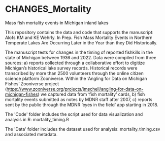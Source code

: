 # CHANGES_Mortality
Mass fish mortality events in Michigan inland lakes

This repository contains the data and code that supports the manuscript: Alofs KM and KE Wehrly. In Prep. Fish Mass Mortality Events in Northern Temperate Lakes Are Occurring Later in the Year than they Did Historically.

The manuscript tests for changes in the timing of reported fishkills in the state of Michigan between 1936 and 2022. Data were compiled from three sources: a) reports collected through a collaborative effort to digitize Michigan’s historical lake survey records. Historical records were transcribed by more than 2500 volunteers through the online citizen science platform Zooniverse. Within the ‘Angling for Data on Michigan Fishes’ Zooniverse project (https://www.zooniverse.org/projects/jmschell/angling-for-data-on-michigan-fishes) we captured data from ‘fish mortality’ cards, b) fish mortality events submitted as notes by MDNR staff after 2007, c) reports sent by the public through the MDNR ‘eyes in the field’ app starting in 2018. 

The 'Code' folder includes the script used for data visualization and analysis in R: mortality_timing.R

The 'Data' folder includes the dataset used for analysis: mortality_timing.csv and associated metadata.
